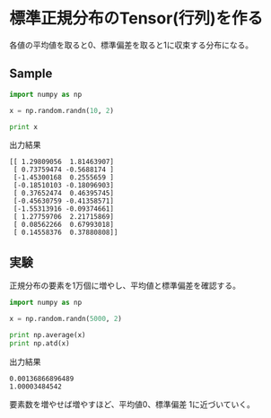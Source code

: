 # 標準正規分布のTensor(行列)を作る

各値の平均値を取ると0、標準偏差を取ると1に収束する分布になる。

## Sample

```python
import numpy as np

x = np.random.randn(10, 2)

print x
```

出力結果
```shell
[[ 1.29809056  1.81463907]
 [ 0.73759474 -0.5688174 ]
 [-1.45300168  0.2555659 ]
 [-0.18510103 -0.18096903]
 [ 0.37652474  0.46395745]
 [-0.45630759 -0.41358571]
 [-1.55313916 -0.09374661]
 [ 1.27759706  2.21715869]
 [ 0.08562266  0.67993018]
 [ 0.14558376  0.37880808]]
```

## 実験

正規分布の要素を1万個に増やし、平均値と標準偏差を確認する。

```python
import numpy as np

x = np.random.randn(5000, 2)

print np.average(x)
print np.atd(x)
```

出力結果
```shell
0.00136866896489
1.00003484542
```

要素数を増やせば増やすほど、平均値0、標準偏差 1に近づいていく。

